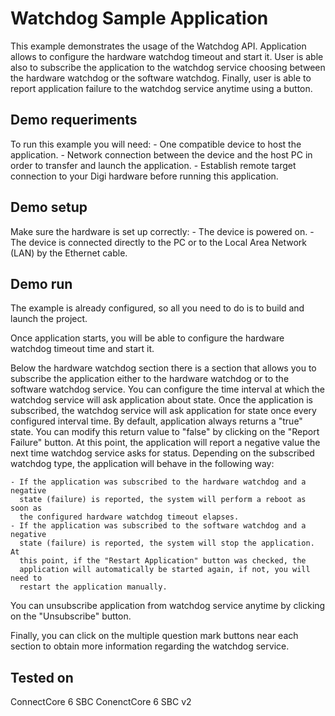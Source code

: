 Watchdog Sample Application
===========================

This example demonstrates the usage of the Watchdog API. Application allows to 
configure the hardware watchdog timeout and start it. User is able also to 
subscribe the application to the watchdog service choosing between the hardware 
watchdog or the software watchdog. Finally, user is able to report application 
failure to the watchdog service anytime using a button.

Demo requeriments
-----------------

To run this example you will need:
    - One compatible device to host the application.
    - Network connection between the device and the host PC in order to
      transfer and launch the application.
    - Establish remote target connection to your Digi hardware before running
      this application.

Demo setup
----------

Make sure the hardware is set up correctly:
    - The device is powered on.
    - The device is connected directly to the PC or to the Local
      Area Network (LAN) by the Ethernet cable.

Demo run
--------

The example is already configured, so all you need to do is to build and launch 
the project.

Once application starts, you will be able to configure the hardware watchdog 
timeout time and start it.
  
Below the hardware watchdog section there is a section that allows you to 
subscribe the application either to the hardware watchdog or to the software 
watchdog service. You can configure the time interval at which the watchdog 
service will ask application about state. Once the application is subscribed, 
the watchdog service will ask application for state once every configured 
interval time. By default, application always returns a "true" state. You can 
modify this return value to "false" by clicking on the "Report Failure" button. 
At this point, the application will report a negative value the next time 
watchdog service asks for status. Depending on the subscribed watchdog type, 
the application will behave in the following way:

    - If the application was subscribed to the hardware watchdog and a negative 
	  state (failure) is reported, the system will perform a reboot as soon as 
	  the configured hardware watchdog timeout elapses.
    - If the application was subscribed to the software watchdog and a negative 
	  state (failure) is reported, the system will stop the application. At 
	  this point, if the "Restart Application" button was checked, the 
	  application will automatically be started again, if not, you will need to 
	  restart the application manually.

You can unsubscribe application from watchdog service anytime by clicking on 
the "Unsubscribe" button.

Finally, you can click on the multiple question mark buttons near each section 
to obtain more information regarding the watchdog service.

Tested on
---------

ConnectCore 6 SBC
ConenctCore 6 SBC v2